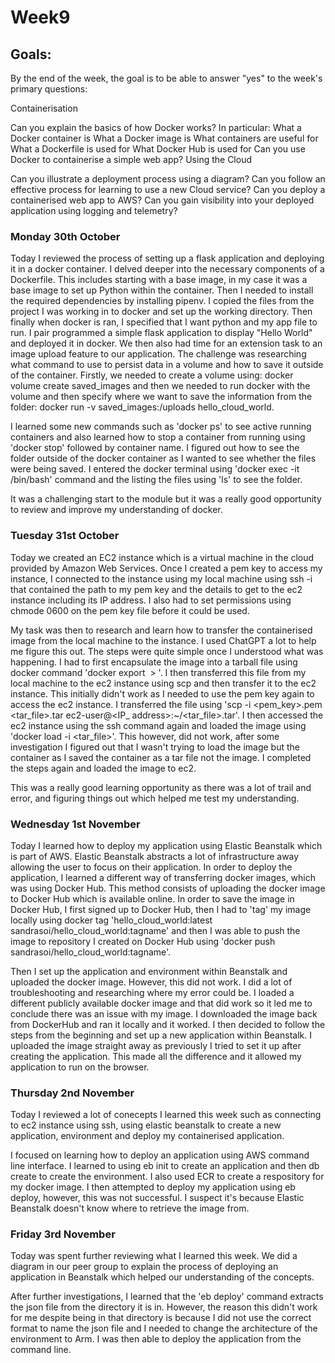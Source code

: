 <h1>Week9</h1>

<h2>Goals:</h2>

By the end of the week, the goal is to be able to answer "yes" to the week's primary questions:

Containerisation

Can you explain the basics of how Docker works? In particular:
What a Docker container is
What a Docker image is
What containers are useful for
What a Dockerfile is used for
What Docker Hub is used for
Can you use Docker to containerise a simple web app?
Using the Cloud

Can you illustrate a deployment process using a diagram?
Can you follow an effective process for learning to use a new Cloud service?
Can you deploy a containerised web app to AWS?
Can you gain visibility into your deployed application using logging and telemetry?

<h3>Monday 30th October</h3>
Today I reviewed the process of setting up a flask application and deploying it in a docker container. I delved deeper into the necessary components of a Dockerfile. This includes starting with a base image, in my case it was a base image to set up Python within the container. Then I needed to install the required dependencies by installing pipenv. I copied the files from the project I was working in to docker and set up the working directory. Then finally when docker is ran, I specified that I want python and my app file to run. I pair programmed a simple flask application to display "Hello World" and deployed it in docker. We then also had time for an extension task to an image upload feature to our application. The challenge was researching what command to use to persist data in a volume and how to save it outside of the container. Firstly, we needed to create a volume using: docker volume create saved_images and then we needed to run docker with the volume and then specify where we want to save the information from the folder: docker run -v saved_images:/uploads hello_cloud_world.

I learned some new commands such as 'docker ps' to see active running containers and also learned how to stop a container from running using 'docker stop' followed by container name. I figured out how to see the folder outside of the docker container as I wanted to see whether the files were being saved. I entered the docker terminal using 'docker exec -it <name of container> /bin/bash' command and the listing the files using 'ls' to see the folder. 

It was a challenging start to the module but it was a really good opportunity to review and improve my understanding of docker.

<h3>Tuesday 31st October</h3>

Today we created an EC2 instance which is a virtual machine in the cloud provided by Amazon Web Services. Once I created a pem key to access my instance, I connected to the instance using my local machine using ssh -i that contained the path to my pem key and the details to get to the ec2 instance including its IP address. 
I also had to set permissions using chmode 0600 on the pem key file before it could be used. 

My task was then to research and learn how to transfer the containerised image from the local machine to the instance. I used ChatGPT a lot to help me figure this out. The steps were quite simple once I understood what was happening. I had to first encapsulate the image into a tarball file using docker command 'docker export <image name>  > <name of tarball file>'. I then transferred this file from my local machine to the ec2 instance using scp and then transfer it to the ec2 instance. This initially didn't work as I needed to use the pem key again to access the ec2 instance. I transferred the file using 'scp -i <pem_key>.pem <tar_file>.tar ec2-user@<IP_ address>:~/<tar_file>.tar'. I then accessed the ec2 instance using the ssh command again and loaded the image using 'docker load -i <tar_file>'. This however, did not work, after some investigation I figured out that I wasn't trying to load the image but the container as I saved the container as a tar file not the image. I completed the steps again and loaded the image to ec2.

This was a really good learning opportunity as there was a lot of trail and error, and figuring things out which helped me test my understanding.

<h3>Wednesday 1st November</h3>

Today I learned how to deploy my application using Elastic Beanstalk which is part of AWS. Elastic Beanstalk abstracts a lot of infrastructure away allowing the user to focus on their application. In order to deploy the application, I learned a different way of transferring docker images, which was using Docker Hub. This method consists of uploading the docker image to Docker Hub which is available online. In order to save the image in Docker Hub, I first signed up to Docker Hub, then I had to 'tag' my image locally using docker tag 'hello_cloud_world:latest sandrasoi/hello_cloud_world:tagname' and then I was able to push the image to repository I created on Docker Hub using 'docker push sandrasoi/hello_cloud_world:tagname'. 

Then I set up the application and environment within Beanstalk and uploaded the docker image. However, this did not work. I did a lot of troubleshooting and researching where my error could be. I loaded a different publicly available docker image and that did work so it led me to conclude there was an issue with my image. I downloaded the image back from DockerHub and ran it locally and it worked. I then decided to follow the steps from the beginning and set up a new application within Beanstalk. I uploaded the image straight away as previously I tried to set it up after creating the application. This made all the difference and it allowed my application to run on the browser. 

<h3>Thursday 2nd November</h3>

Today I reviewed a lot of conecepts I learned this week such as connecting to ec2 instance using ssh, using elastic beanstalk to create a new application, environment and deploy my containerised application.

I focused on learning how to deploy an application using AWS command line interface. I learned to using eb init to create an application and then db create to create the environment. I also used ECR to create a respository for my docker image. I then attempted to deploy my application using eb deploy, however, this was not successful. I suspect it's because Elastic Beanstalk doesn't know where to retrieve the image from. 

<h3>Friday 3rd November</h3>

Today was spent further reviewing what I learned this week. We did a diagram in our peer group to explain the process of deploying an application in Beanstalk which helped our understanding of the concepts. 

After further investigations, I learned that the 'eb deploy' command extracts the json file from the directory it is in. However, the reason this didn't work for me despite being in that directory is because I did not use the correct format to name the json file and I needed to change the architecture of the environment to Arm. I was then able to deploy the application from the command line.  

